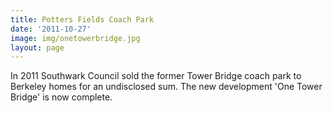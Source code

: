 ```yaml
---
title: Potters Fields Coach Park 
date: '2011-10-27'
image: img/onetowerbridge.jpg
layout: page
---
```

In 2011 Southwark Council sold the former Tower Bridge coach park to Berkeley homes for an undisclosed sum. The new development 'One Tower Bridge' is now complete.   

